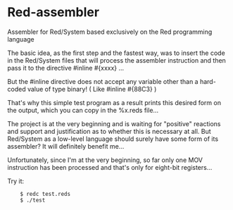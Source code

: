 # Red-assembler
Assembler for Red/System based exclusively on the Red programming language

The basic idea, as the first step and the fastest way, was to insert the code in the Red/System files that will process the assembler instruction and then pass it to the directive  #inline #{xxxx} ...

But the #inline directive does not accept any variable other than a hard-coded value of type binary! ( Like #inline #{88C3} )

That's why this simple test program as a result prints this desired form on the output, which you can copy in the %x.reds file...

The project is at the very beginning and is waiting for "positive" reactions and support and justification as to whether this is necessary at all. But Red/System as a low-level language should surely have some form of its assembler?
It will definitely benefit me...

Unfortunately, since I'm at the very beginning, so far only one MOV instruction has been processed and that's only for eight-bit registers...

Try it:

        $ redc test.reds
        $ ./test
